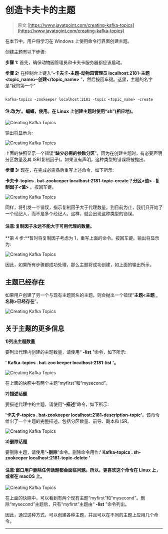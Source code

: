 # 创造卡夫卡的主题

> 原文:[https://www.javatpoint.com/creating-kafka-topics](https://www.javatpoint.com/creating-kafka-topics)

在本节中，用户将学习在 Windows 上使用命令行界面创建主题。

创建主题有以下步骤:

**步骤 1:** 首先，确保动物园管理员和卡夫卡服务器都应该启动。

**步骤 2:** 在控制台上键入“**-卡夫卡-主题-动物园管理员 localhost:2181-主题<topic_name>-创建</topic_name>** ”，然后按回车键。这里，主题的名字是“我的第一个”

```

kafka-topics -zookeeper localhost:2181 -topic <topic_name> -create

```

#### 注:改为’。蝙蝠，使用。在 Linux 上创建主题时使用“sh”(相应地)。

![Creating Kafka Topics](../Images/f55bb3125b5577a04a6674dad0f8d043.png)

输出将显示为:

![Creating Kafka Topics](../Images/9f1f9a762c15e45232501c9f8cfd7846.png)

上面的快照显示一个错误“**缺少必需的参数分区**”。因为在创建主题时，有必要声明分区数量及其 ISR(复制因子)。如果没有声明，这种类型的错误将被抛出。

**步骤 3:** 现在，在完成必需品后重写上述命令，如下所示:

**卡夫卡-topics . bat-zookeeper localhost:2181-topic<topic _ name>-create？分区<值> -复制因子<值>** 。按回车键。

![Creating Kafka Topics](../Images/e59e2663fb43630f82b8b6f57c9e8305.png)

同样，将引发一个错误，指示复制因子大于代理数量。到目前为止，我们只开始了一个经纪人，而不是多个经纪人。这样，就会出现这种类型的错误。

#### 注意:复制因子永远不能大于可用代理的数量。

**第 4 步:**暂时将复制因子考虑为 1，重写上面的命令。按回车键。输出将显示为:

![Creating Kafka Topics](../Images/8fbf20f7323d52901fc51b6f816b1f4d.png)

因此，如果所有步骤都成功处理，那么主题将成功创建，如上面的输出所示。

## 主题已经存在

如果用户创建了另一个与现有主题同名的主题，则会抛出一个错误“**主题<主题 _ 名称>已经存在**”。

![Creating Kafka Topics](../Images/93b7a7f3bbef8ecbce536e2b066bc018.png)

## 关于主题的更多信息

**1)列出主题数量**

要列出代理内创建的主题数量，请使用“ **-list** ”命令，如下所示:

**' Kafka-topics . bat-zoo keeper localhost:2181-list '。**

![Creating Kafka Topics](../Images/feb9acba72a4e02686035e9f31b24f9c.png)

在上面的快照中有两个主题“myfirst”和“mysecond”。

**2)描述话题**

要描述代理中的主题，请使用“**-描述**”命令，如下所示:

**'卡夫卡-topics . bat-zookeeper localhost:2181-description-topic<topic _ name>'**。该命令给出了一个主题的完整描述，包括分区数量、前导、副本和 ISR。

![Creating Kafka Topics](../Images/d655f522446e3c9ccc6dc3d6659c90cc.png)

**3)删除话题**

要删除主题，请使用“**-删除**”命令。删除命令用作:**' Kafka-topics . sh-zookeeper localhost:2181-topic<topic _ name>-delete '**

#### 注意:窗口用户删除任何话题都会面临问题。所以，更喜欢这个命令在 Linux 上，或者在 macOS 上。

![Creating Kafka Topics](../Images/5614d243df00b8c2ad4e843890a266c5.png)

在上面的快照中，可以看到有两个现有主题“myfirst”和“mysecond”。删除“mysecond”主题后，只有“myfirst”主题由“ **-list** ”命令列出。

因此，通过这种方式，可以创建各种主题，并且可以在不同的主题上应用几个命令。

* * *